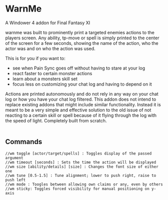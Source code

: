 # WarnMe
A Windower 4 addon for Final Fantasy XI

warnme was built to prominently print a targeted enemies actions to the players screen. Any ability, tp-move or spell is simply printed to the center of the screen for a few seconds, showing the name of the action, who the actor was and on who the action was used.  

This is for you if you want to:
- see when Pain Sync goes off without having to stare at your log
- react faster to certain monster actions
- learn about a monsters skill set
- focus less on customizing your chat log and having to depend on it

Actions are printed autonomously and do not rely in any way on your chat log or how you have your chat log filtered. This addon does not intend to replace existing addons that might include similar functionality. Instead it is meant to be a very simple and effective solution to the old issue of not reacting to a certain skill or spell because of it flying through the log with the speed of light. Completely built from scratch.   
<br>
## Commands
    //wm toggle [actor/target/spells] : Toggles display of the passed argument
    //wm timeout [seconds] : Sets the time the action will be displayed
    //wm size [ability/details] [size] : Changes the font size of either one
    //wm tune [0.5-1.5] : Tune alignment; lower to push right, raise to push left
    //wm mode : Toogles between allowing own claims or any, even by others
    //wm sticky: Toggles forced visibility for manual positioning on y-axis